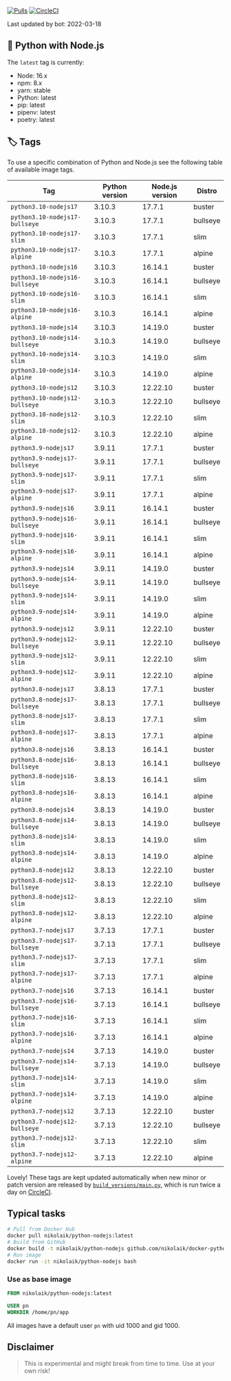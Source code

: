 [![Pulls](https://img.shields.io/docker/pulls/nikolaik/python-nodejs.svg?style=flat-square)](https://hub.docker.com/r/nikolaik/python-nodejs/)
[![CircleCI](https://img.shields.io/circleci/project/github/nikolaik/docker-python-nodejs.svg?style=flat-square)](https://circleci.com/gh/nikolaik/docker-python-nodejs)

Last updated by bot: 2022-03-18

## 🐳 Python with Node.js 
The `latest` tag is currently:

- Node: 16.x
- npm: 8.x
- yarn: stable
- Python: latest
- pip: latest
- pipenv: latest
- poetry: latest

## 🏷 Tags
To use a specific combination of Python and Node.js see the following table of available image tags.

Tag | Python version | Node.js version | Distro
--- | --- | --- | ---
`python3.10-nodejs17` | 3.10.3 | 17.7.1 | buster
`python3.10-nodejs17-bullseye` | 3.10.3 | 17.7.1 | bullseye
`python3.10-nodejs17-slim` | 3.10.3 | 17.7.1 | slim
`python3.10-nodejs17-alpine` | 3.10.3 | 17.7.1 | alpine
`python3.10-nodejs16` | 3.10.3 | 16.14.1 | buster
`python3.10-nodejs16-bullseye` | 3.10.3 | 16.14.1 | bullseye
`python3.10-nodejs16-slim` | 3.10.3 | 16.14.1 | slim
`python3.10-nodejs16-alpine` | 3.10.3 | 16.14.1 | alpine
`python3.10-nodejs14` | 3.10.3 | 14.19.0 | buster
`python3.10-nodejs14-bullseye` | 3.10.3 | 14.19.0 | bullseye
`python3.10-nodejs14-slim` | 3.10.3 | 14.19.0 | slim
`python3.10-nodejs14-alpine` | 3.10.3 | 14.19.0 | alpine
`python3.10-nodejs12` | 3.10.3 | 12.22.10 | buster
`python3.10-nodejs12-bullseye` | 3.10.3 | 12.22.10 | bullseye
`python3.10-nodejs12-slim` | 3.10.3 | 12.22.10 | slim
`python3.10-nodejs12-alpine` | 3.10.3 | 12.22.10 | alpine
`python3.9-nodejs17` | 3.9.11 | 17.7.1 | buster
`python3.9-nodejs17-bullseye` | 3.9.11 | 17.7.1 | bullseye
`python3.9-nodejs17-slim` | 3.9.11 | 17.7.1 | slim
`python3.9-nodejs17-alpine` | 3.9.11 | 17.7.1 | alpine
`python3.9-nodejs16` | 3.9.11 | 16.14.1 | buster
`python3.9-nodejs16-bullseye` | 3.9.11 | 16.14.1 | bullseye
`python3.9-nodejs16-slim` | 3.9.11 | 16.14.1 | slim
`python3.9-nodejs16-alpine` | 3.9.11 | 16.14.1 | alpine
`python3.9-nodejs14` | 3.9.11 | 14.19.0 | buster
`python3.9-nodejs14-bullseye` | 3.9.11 | 14.19.0 | bullseye
`python3.9-nodejs14-slim` | 3.9.11 | 14.19.0 | slim
`python3.9-nodejs14-alpine` | 3.9.11 | 14.19.0 | alpine
`python3.9-nodejs12` | 3.9.11 | 12.22.10 | buster
`python3.9-nodejs12-bullseye` | 3.9.11 | 12.22.10 | bullseye
`python3.9-nodejs12-slim` | 3.9.11 | 12.22.10 | slim
`python3.9-nodejs12-alpine` | 3.9.11 | 12.22.10 | alpine
`python3.8-nodejs17` | 3.8.13 | 17.7.1 | buster
`python3.8-nodejs17-bullseye` | 3.8.13 | 17.7.1 | bullseye
`python3.8-nodejs17-slim` | 3.8.13 | 17.7.1 | slim
`python3.8-nodejs17-alpine` | 3.8.13 | 17.7.1 | alpine
`python3.8-nodejs16` | 3.8.13 | 16.14.1 | buster
`python3.8-nodejs16-bullseye` | 3.8.13 | 16.14.1 | bullseye
`python3.8-nodejs16-slim` | 3.8.13 | 16.14.1 | slim
`python3.8-nodejs16-alpine` | 3.8.13 | 16.14.1 | alpine
`python3.8-nodejs14` | 3.8.13 | 14.19.0 | buster
`python3.8-nodejs14-bullseye` | 3.8.13 | 14.19.0 | bullseye
`python3.8-nodejs14-slim` | 3.8.13 | 14.19.0 | slim
`python3.8-nodejs14-alpine` | 3.8.13 | 14.19.0 | alpine
`python3.8-nodejs12` | 3.8.13 | 12.22.10 | buster
`python3.8-nodejs12-bullseye` | 3.8.13 | 12.22.10 | bullseye
`python3.8-nodejs12-slim` | 3.8.13 | 12.22.10 | slim
`python3.8-nodejs12-alpine` | 3.8.13 | 12.22.10 | alpine
`python3.7-nodejs17` | 3.7.13 | 17.7.1 | buster
`python3.7-nodejs17-bullseye` | 3.7.13 | 17.7.1 | bullseye
`python3.7-nodejs17-slim` | 3.7.13 | 17.7.1 | slim
`python3.7-nodejs17-alpine` | 3.7.13 | 17.7.1 | alpine
`python3.7-nodejs16` | 3.7.13 | 16.14.1 | buster
`python3.7-nodejs16-bullseye` | 3.7.13 | 16.14.1 | bullseye
`python3.7-nodejs16-slim` | 3.7.13 | 16.14.1 | slim
`python3.7-nodejs16-alpine` | 3.7.13 | 16.14.1 | alpine
`python3.7-nodejs14` | 3.7.13 | 14.19.0 | buster
`python3.7-nodejs14-bullseye` | 3.7.13 | 14.19.0 | bullseye
`python3.7-nodejs14-slim` | 3.7.13 | 14.19.0 | slim
`python3.7-nodejs14-alpine` | 3.7.13 | 14.19.0 | alpine
`python3.7-nodejs12` | 3.7.13 | 12.22.10 | buster
`python3.7-nodejs12-bullseye` | 3.7.13 | 12.22.10 | bullseye
`python3.7-nodejs12-slim` | 3.7.13 | 12.22.10 | slim
`python3.7-nodejs12-alpine` | 3.7.13 | 12.22.10 | alpine

Lovely! These tags are kept updated automatically when new minor or patch version are released by [`build_versions/main.py`](./build_versions/main.py), which is run twice a day on [CircleCI](https://circleci.com/gh/nikolaik/docker-python-nodejs).

## Typical tasks
```bash
# Pull from Docker Hub
docker pull nikolaik/python-nodejs:latest
# Build from GitHub
docker build -t nikolaik/python-nodejs github.com/nikolaik/docker-python-nodejs
# Run image
docker run -it nikolaik/python-nodejs bash
```

### Use as base image
```Dockerfile
FROM nikolaik/python-nodejs:latest

USER pn
WORKDIR /home/pn/app
```

All images have a default user `pn` with uid 1000 and gid 1000.

## Disclaimer
> This is experimental and might break from time to time. Use at your own risk!
